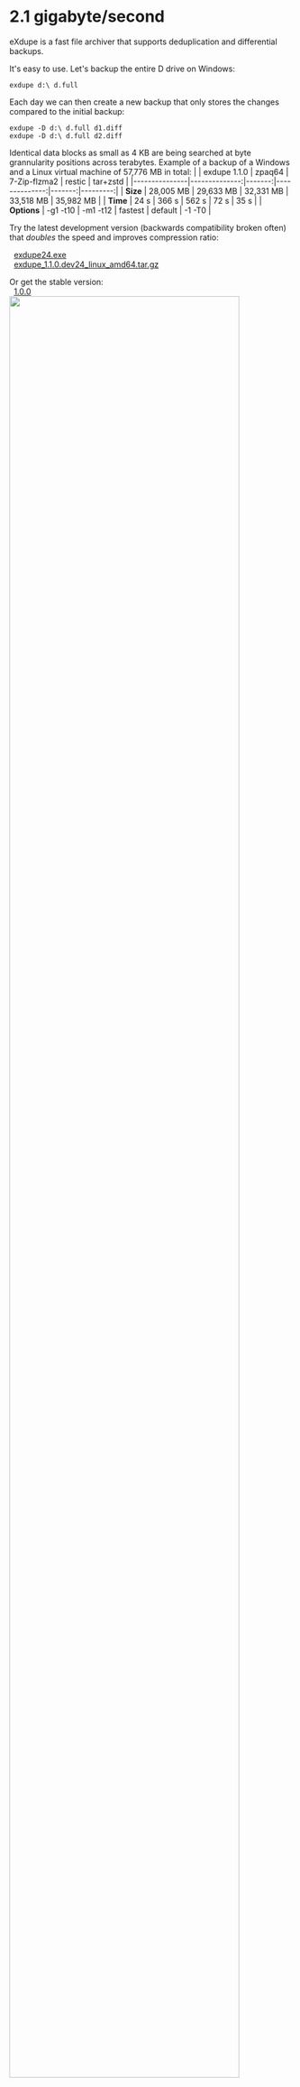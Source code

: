 # 2.1 gigabyte/second
eXdupe is a fast file archiver that supports deduplication and differential backups.

It's easy to use. Let's backup the entire D drive on Windows:

`exdupe d:\ d.full`

Each day we can then create a new backup that only stores the changes compared to the initial backup:

`exdupe -D d:\ d.full d1.diff`<br>
`exdupe -D d:\ d.full d2.diff`<br>

Identical data blocks as small as 4 KB are being searched at byte grannularity positions across terabytes. Example of a backup of a Windows and a Linux virtual machine of 57,776 MB in total:
|               | exdupe 1.1.0 | zpaq64 | 7-Zip-flzma2 | restic | tar+zstd |
|---------------|--------------:|-------:|--------------:|-------:|---------:|
| **Size**          |     28,005 MB | 29,633 MB |     32,331 MB | 33,518 MB | 35,982 MB |
| **Time**          |          24 s |    366 s |         562 s |     72 s |     35 s |
| **Options**       |       -g1 -t10 | -m1 -t12 |       fastest | default |    -1 -T0 |

Try the latest development version (backwards compatibility broken often) that *doubles* the speed and improves compression ratio:

&nbsp;&nbsp;[exdupe24.exe](https://github.com/rrrlasse/exdupe/raw/stuff/beta/exdupe24.exe)
<br>&nbsp;&nbsp;[exdupe_1.1.0.dev24_linux_amd64.tar.gz](https://github.com/rrrlasse/eXdupe/raw/stuff/beta/exdupe_1.1.0.dev24_linux_amd64.tar.gz)

Or get the stable version:
<br>&nbsp;&nbsp;[1.0.0](https://github.com/rrrlasse/eXdupe/releases/tag/v1.0.0)
<br><img src="https://github.com/rrrlasse/exdupe/blob/stuff/cmd.webp" width="90%">
